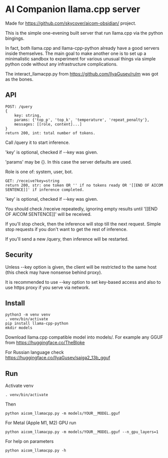 # AI Companion llama.cpp server

Made for https://github.com/skycover/aicom-obsidian/ project.

This is the simple one-evening built server that run llama.cpp
via the python bingings.

In fact, both llama.cpp and llama-cpp-python already have a good servers inside themselves.
The main goal to make another one is to set up a minimalistic sandbox to experiment for
various unusual things via simple python code without any infrastructure complications.

The interact_llamacpp.py from https://github.com/IlyaGusev/rulm was got as the bones.

## API

```
POST: /query
{
    key: string,
    params: {'top_p', 'top_k', 'temperature', 'repeat_penalty'},
    messages: [[role, content]...]
}
return 200, int: total number of tokens.
```

Call /query it to start inference.

'key' is optional, checked if --key was given.

'params' may be {}. In this case the server defaults are used.

Role is one of: system, user, bot.

```
GET: /receive?key=string
return 200, str: one token OR '' if no tokens ready OR '[[END OF AICOM SENTENCE]]' if inference completed.
```

'key' is optional, checked if --key was given.

You should check /receive repeatedly, ignoring empty results until '[[END OF AICOM SENTENCE]]' will be received.

If you'll stop check, then the inference will stop till the next request. Simple stop requests if you
don't want to get the rest of inference.

If you'll send a new /query, then inference will be restarted.

## Security

Unless --key option is given, the client will be restricted to the same host (this check may have nonsense behind proxy).

It is recommended to use --key option to set key-based access and also to use https proxy if you serve via network.

## Install

```
python3 -m venv venv
. venv/bin/activate
pip install llama-cpp-python
mkdir models
```

Download llama.cpp compatible model into models/.
For example any GGUF from https://huggingface.co/TheBloke

For Russian language check https://huggingface.co/IlyaGusev/saiga2_13b_gguf

## Run

Activate venv
```
. venv/bin/activate
```

Then
```
python aicom_llamacpp.py -m models/YOUR__MODEL.gguf
```

For Metal (Apple M1, M2) GPU run
```
python aicom_llamacpp.py -m models/YOUR__MODEL.gguf --n_gpu_layers=1
```

For help on parameters
```
python aicom_llamacpp.py -h
```
